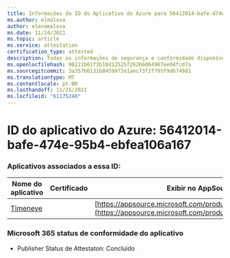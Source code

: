 ```yaml
---
title: Informações da ID do Aplicativo do Azure para 56412014-bafe-474e-95b4-ebfea106a167
ms.author: elmalova
author: elenamalova
ms.date: 11/24/2021
ms.topic: article
ms.service: attestation
certification_type: attested
description: Todas as informações de segurança e conformidade disponíveis para 56412014-bafe-474e-95b4-ebfea106a167.
ms.openlocfilehash: 98221b61f3b18d12525f26266064907ee04fcd7a
ms.sourcegitcommit: 3a357b6131b8459972e1aec73f2f795f9d674981
ms.translationtype: MT
ms.contentlocale: pt-BR
ms.lasthandoff: 11/25/2021
ms.locfileid: "61175240"
---
```

# <a name="azure-app-id-56412014-bafe-474e-95b4-ebfea106a167"></a>ID do aplicativo do Azure: 56412014-bafe-474e-95b4-ebfea106a167


### <a name="apps-associated-with-this-id"></a>Aplicativos associados a essa ID:
| **Nome do aplicativo** | **Certificado** | **Exibir no AppSource** |
|--------------|---------------|-----------------------|
| [Timeneye](https://docs.microsoft.com/microsoft-365-app-certification/forward/WA200001950) |  | [https://appsource.microsoft.com/product/office/WA200001950](https://appsource.microsoft.com/product/office/WA200001950) |

### <a name="microsoft-365-app-compliance-status"></a>Microsoft 365 status de conformidade do aplicativo
- Publisher Status de Attestaton: Concluído

